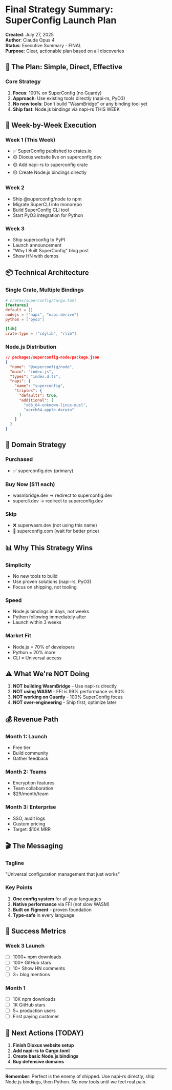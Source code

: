 # Final Strategy Summary: SuperConfig Launch Plan

**Created**: July 27, 2025  
**Author**: Claude Opus 4  
**Status**: Executive Summary - FINAL  
**Purpose**: Clear, actionable plan based on all discoveries

## 🎯 The Plan: Simple, Direct, Effective

### Core Strategy
1. **Focus**: 100% on SuperConfig (no Guardy)
2. **Approach**: Use existing tools directly (napi-rs, PyO3)
3. **No new tools**: Don't build "WasmBridge" or any binding tool yet
4. **Ship fast**: Node.js bindings via napi-rs THIS WEEK

## 🚀 Week-by-Week Execution

### Week 1 (This Week)
- ✅ SuperConfig published to crates.io
- 🟡 Dioxus website live on superconfig.dev
- 🟡 Add napi-rs to superconfig crate
- 🟡 Create Node.js bindings directly

### Week 2
- Ship @superconfig/node to npm
- Migrate SuperCLI into monorepo
- Build SuperConfig CLI tool
- Start PyO3 integration for Python

### Week 3
- Ship superconfig to PyPI
- Launch announcement
- "Why I Built SuperConfig" blog post
- Show HN with demos

## 📦 Technical Architecture

### Single Crate, Multiple Bindings
```toml
# crates/superconfig/Cargo.toml
[features]
default = []
nodejs = ["napi", "napi-derive"]
python = ["pyo3"]

[lib]
crate-type = ["cdylib", "rlib"]
```

### Node.js Distribution
```json
// packages/superconfig-node/package.json
{
  "name": "@superconfig/node",
  "main": "index.js",
  "types": "index.d.ts",
  "napi": {
    "name": "superconfig",
    "triples": {
      "defaults": true,
      "additional": [
        "x86_64-unknown-linux-musl",
        "aarch64-apple-darwin"
      ]
    }
  }
}
```

## 🎯 Domain Strategy

### Purchased
- ✅ superconfig.dev (primary)

### Buy Now ($11 each)
- wasmbridge.dev → redirect to superconfig.dev
- supercli.dev → redirect to superconfig.dev

### Skip
- ❌ superwasm.dev (not using this name)
- 🤔 superconfig.com (wait for better price)

## 📊 Why This Strategy Wins

### Simplicity
- No new tools to build
- Use proven solutions (napi-rs, PyO3)
- Focus on shipping, not tooling

### Speed
- Node.js bindings in days, not weeks
- Python following immediately after
- Launch within 3 weeks

### Market Fit
- Node.js = 70% of developers
- Python = 20% more
- CLI = Universal access

## ⚠️ What We're NOT Doing

1. **NOT building WasmBridge** - Use napi-rs directly
2. **NOT using WASM** - FFI is 99% performance vs 90%
3. **NOT working on Guardy** - 100% SuperConfig focus
4. **NOT over-engineering** - Ship first, optimize later

## 💰 Revenue Path

### Month 1: Launch
- Free tier
- Build community
- Gather feedback

### Month 2: Teams
- Encryption features
- Team collaboration
- $29/month/team

### Month 3: Enterprise
- SSO, audit logs
- Custom pricing
- Target: $10K MRR

## 🎬 The Messaging

### Tagline
"Universal configuration management that just works"

### Key Points
1. **One config system** for all your languages
2. **Native performance** via FFI (not slow WASM)
3. **Built on Figment** - proven foundation
4. **Type-safe** in every language

## 🔑 Success Metrics

### Week 3 Launch
- [ ] 1000+ npm downloads
- [ ] 100+ GitHub stars
- [ ] 10+ Show HN comments
- [ ] 3+ blog mentions

### Month 1
- [ ] 10K npm downloads
- [ ] 1K GitHub stars
- [ ] 5+ production users
- [ ] First paying customer

## 🎯 Next Actions (TODAY)

1. **Finish Dioxus website setup**
2. **Add napi-rs to Cargo.toml**
3. **Create basic Node.js bindings**
4. **Buy defensive domains**

---

**Remember**: Perfect is the enemy of shipped. Use napi-rs directly, ship Node.js bindings, then Python. No new tools until we feel real pain.